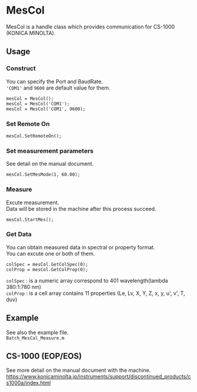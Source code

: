 # MesCol

MesCol is a handle class which provides communication for CS-1000 (KONICA MINOLTA).


## Usage 

### Construct
You can specify the Port and BaudRate.  
`'COM1'` and `9600` are default value for them.  

```
mesCol = MesCol();
mesCol = MesCol('COM1');
mesCol = MesCol('COM1', 9600);
```


### Set Remote On

```
mesCol.SetRemoteOn();
```


### Set measurement parameters
See detail on the manual document.

```
mesCol.SetMesMode(1, 60.00);
```


### Measure
Excute measurement.  
Data will be stored in the machine after this process succeed.  

```
mesCol.StartMes();
```


### Get Data
You can obtain measured data in spectral or property format.  
You can excute one or both of them.  


```
colSpec = mesCol.GetColSpec(0);
colProp = mesCol.GetColProp(0);
```

`colSpec`       : is a numeric array correspond to 401 wavelength(lambda 380:1:780 nm)  
`colProp`       : is a cell array contains 11 properties (Le, Lv, X, Y, Z, x, y, u', v', T, duv)  

## Example

See also the example file.  
`Batch_MesCal_Measure.m`  


## CS-1000 (EOP/EOS)

See more detail on the manual document with the machine.  
https://www.konicaminolta.jp/instruments/support/discontinued_products/cs1000a/index.html
